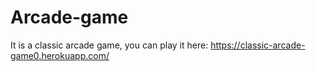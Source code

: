 # Arcade-game
It is a classic arcade game, you can play it here: 
https://classic-arcade-game0.herokuapp.com/
